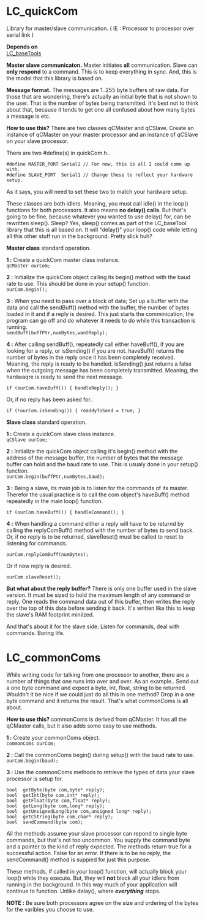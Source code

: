 # LC_quickCom
Library for master/slave communication. ( IE : Processor to processor over serial link )

**Depends on**  
[LC_baseTools](https://github.com/leftCoast/LC_baseTools)

**Master slave communicaton.** Master initiates **all** communication. Slave can **only respond** to a command. This is to keep everything in sync. And, this is the model that this library is based on.

**Message format.** The messages are 1..255 byte buffers of raw data. For those that are wondering, there's actually an initial byte that is not shown to the user. That is the number of bytes being transmitted. It's best not to think about that, because it tends to get one all confused about how many bytes a message is etc.

**How to use this?** There are two classes qCMaster and qCSlave. Create an instance of qCMaster on your master processor and an instance of qCSlave on your slave processor. 

There are two #define(s) in quickCom.h..
```
#define MASTER_PORT	Serial1	// For now, this is all I could come up with.
#define SLAVE_PORT	Serial1	// Change these to reflect your hardware setup.
```
As it says, you will need to set these two to match your hardware setup.

These classes are both idlers. Meaning, you must call idle() in the loop() functions for both processors. It also means **no delay() calls**. But that's going to be fine, because whatever you wanted to use delay() for, can be rewritten sleep(). Sleep? Yes, sleep() comes as part of the LC_baseTool library that this is all based on. It will "delay()" your loop() code while letting all this other stuff run in the background. Pretty slick huh?

**Master class** standard operation.  


**1 :** Create a quickCom master class instance.  
```qCMaster ourCom;```

**2 :** Initialize the quickCom object calling its begin() method with the baud rate to use. This should be done in your setup() function.  
```ourCom.begin();```

**3 :** When you need to pass over a block of data; Set up a buffer with the data and call the sendBuff() method with the buffer, the number of bytes loaded in it and if a reply is desired. This just starts the comminication, the program can go off and do whatever it needs to do while this transaction is running.  
```sendBuff(buffPtr,numBytes,wantReply);```

**4 :** After calling sendBuff(), repeatedly call either haveBuff(), if you are looking for a reply, or isSending() if you are not. haveBuff() returns the number of bytes in the reply once it has been completely received. Meaning, the reply is ready to be handled. isSending() just returns a false when the outgoing message has been completely transmitted. Meaning, the hardwaqre is ready to send the next message.  

```if (ourCom.haveBuff()) { handleReply(); }```  

Or, if no reply has been asked for..  

```if (!ourCom.isSending()) { readdyToSend = true; }```  


**Slave class** standard operation.

**1 :** Create a quickCom slave class instance.  
```qCSlave ourCom;```

**2 :** Initialize the quickCom object calling it's begin() method with the address of the message buffer, the number of bytes that the message buffer can hold and the baud rate to use.  This is usualy done in your setup() function.  
```ourCom.begin(buffPtr,numBytes,baud);```  

**3 :** Being a slave, its main job is to listen for the commands of its master. Therefor the usual practice is to call the com object's haveBuff() method repeatedly in the main loop() function.  

```if (ourCom.haveBuff()) { handleCommand(); }```   

**4 :** When handling a command either a reply will have to be returnd by calling the replyComBuff() method with the number of bytes to send back. Or, if no reply is to be returned, slaveReset() must be called to reset to listening for commands.  

```ourCom.replyComBuff(numBytes);```  

Or if now reply is desired..  

```ourCom.slaveReset();```   

**But what about the reply buffer?** There is only one buffer used in the slave version. It must be sized to hold the maximum length of any command or reply. One reads the command data out of this buffer, then writes the reply over the top of this data before sending it back. It's written like this to keep the slave's RAM footprint miniized.


And that's about it for the slave side. Listen for commands, deal with commands. Boring life.  



# LC_commonComs

While writing code for talking from one processor to another, there are a number of things that one runs into over and over. As an example.. Send out a one byte command and expect a byte, int, float, string to be returned. Wouldn't it be nice if we could just do all this in one method? Drop in a one byte command and it returns the result. That's what commonComs is all about.

**How to use this?** commonComs is derived from qCMaster. It has all the qCMaster calls, but it also adds some easy to use methods.   

**1 :** Create your commonComs object.  
```commonComs ourCom;```  

**2 :** Call the commonComs begin() during setup() with the baud rate to use.  
```ourCom.begin(baud);```  

**3 :** Use the commonComs methods to retrieve the types of data your slave processor is setup for.  

```
bool  getByte(byte com,byte* reply);
bool  getInt(byte com,int* reply);
bool  getFloat(byte com,float* reply);
bool  getLong(byte com,long* reply);
bool  getUnsignedLong(byte com,unsigned long* reply);
bool  getCString(byte com,char* reply);
bool  sendCommand(byte com);
```  

All the methods assume your slave processor can repond to single byte commands, but that's not too uncommon. You supply the command byte and a pointer to the kind of reply expected. The methods return true for a successful action. False for an error. If there is to be no reply, the sendCommand() method is suppied for just this purpose.

These methods, if called in your loop() function, will actually block your loop() while they execute. But, they will **not** block all your idlers from running in the background. In this way much of your application will continue to function. Unlike delay(), where ***everything*** stops.

**NOTE :** Be sure both processors agree on the size and ordering of the bytes for the varibles you choose to use.


